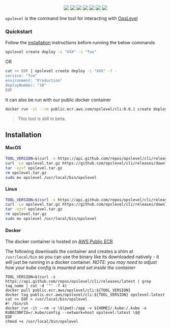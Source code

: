 <p align="center">
    <a href="https://github.com/OpsLevel/cli/blob/main/LICENSE" alt="License">
        <img src="https://img.shields.io/github/license/OpsLevel/cli.svg" /></a>
    <a href="http://golang.org" alt="Made With Go">
        <img src="https://img.shields.io/github/go-mod/go-version/OpsLevel/cli?filename=src%2Fgo.mod" /></a>
    <a href="https://GitHub.com/OpsLevel/cli/releases/" alt="Release">
        <img src="https://img.shields.io/github/v/release/OpsLevel/cli" /></a>  
    <a href="https://GitHub.com/OpsLevel/cli/issues/" alt="Issues">
        <img src="https://img.shields.io/github/issues/OpsLevel/cli.svg" /></a>  
    <a href="https://github.com/OpsLevel/cli/graphs/contributors" alt="Contributors">
        <img src="https://img.shields.io/github/contributors/OpsLevel/cli" /></a>
    <a href="https://github.com/OpsLevel/cli/pulse" alt="Activity">
        <img src="https://img.shields.io/github/commit-activity/m/OpsLevel/cli" /></a>
    <a href="https://dependabot.com/" alt="Dependabot">
        <img src="https://badgen.net/badge/Dependabot/enabled/green?icon=dependabot" /></a>
</p>

`opslevel` is the command line tool for interacting with [OpsLevel](https://www.opslevel.com/)

### Quickstart

Follow the [installation](#installation) instructions before running the below commands

```bash
opslevel create deploy -i "XXX" -s "foo"
```
OR
```bash
cat << EOF | opslevel create deploy -i "XXX" -f -
service: "foo"
environment: "Production"
deployNumber: "10"
EOF
```

It can also be run with our public docker container

```bash
docker run -it --rm public.ecr.aws.com/opslevel/cli:0.0.1 create deploy -s "foo"
```

<!---
TODO: Add CLI Demo Gif
-->

<blockquote>This tool is still in beta.</blockquote>

## Installation

#### MacOS

```sh
TOOL_VERSION=$(curl -s https://api.github.com/repos/opslevel/cli/releases/latest | grep tag_name | cut -d '"' -f 4)
curl -Lo opslevel.tar.gz https://github.com/opslevel/cli/releases/download/${TOOL_VERSION}/opslevel-darwin-amd64.tar.gz
tar -xzvf opslevel.tar.gz  
rm opslevel.tar.gz
sudo mv opslevel /usr/local/bin/opslevel
```

#### Linux

```sh
TOOL_VERSION=$(curl -s https://api.github.com/repos/opslevel/cli/releases/latest | grep tag_name | cut -d '"' -f 4)
curl -Lo opslevel.tar.gz https://github.com/opslevel/cli/releases/download/${TOOL_VERSION}/opslevel-linux-amd64.tar.gz
tar -xzvf opslevel.tar.gz  
rm opslevel.tar.gz
sudo mv opslevel /usr/local/bin/opslevel
```

#### Docker

The docker container is hosted on [AWS Public ECR](https://gallery.ecr.aws/opslevel/cli)

The following downloads the container and creates a shim at `/usr/local/bin` so you can use the binary like its downloaded natively - it will just be running in a docker container. *NOTE: you may need to adjust how your kube config is mounted and set inside the container*

```
TOOL_VERSION=$(curl -s https://api.github.com/repos/opslevel/cli/releases/latest | grep tag_name | cut -d '"' -f 4)
docker pull public.ecr.aws/opslevel/cli:${TOOL_VERSION}
docker tag public.ecr.aws/opslevel/cli:${TOOL_VERSION} opslevel:latest 
cat << EOF > /usr/local/bin/opslevel
#! /bin/sh
docker run -it --rm -v \$(pwd):/app -v ${HOME}/.kube:/.kube -e KUBECONFIG=/.kube/config --network=host opslevel:latest \$@
EOF
chmod +x /usr/local/bin/opslevel
```
